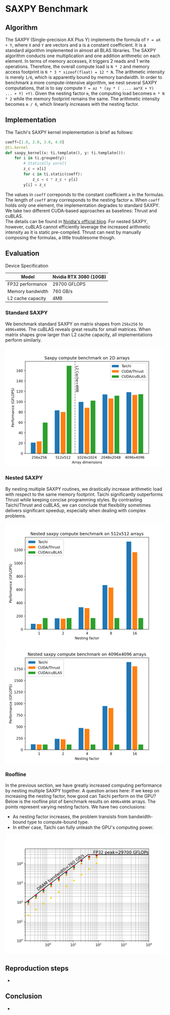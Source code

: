 # SAXPY Benchmark
## Algorithm
The SAXPY (Single-precision AX Plus Y) implements the formula of `Y = aX + Y`, where `X` and `Y` are vectors and a is a constant coefficient. 
It is a standard algorithm implemented in almost all BLAS libraries. 
The SAXPY algorithm conducts one multiplication and one addition arithmetic on each element. 
In terms of memory accesses, it triggers 2 reads and 1 write operations. 
Therefore, the overall compute load is `N * 2` and memory access footprint is `N * 3 * sizeof(float) = 12 * N`. 
The arithmetic intensity is merely `1/6`, which is apparently bound by memory bandwidth.
In order to benchmark a more compute-intensive algorithm, we nest several SAXPY computations, that is to say compute 
`Y = az * (ay * ( .... aa*X + Y)  ... + Y) +Y)`.
Given the nesting factor `m`, the computing load becomes `m * N * 2` while the memory footprint remains the same. 
The arithmetic intensity becomes `m / 6`, which linearly increases with the nesting factor.

## Implementation

The Taichi's SAXPY kernel implementation is brief as follows:
```python
coeff=[1.0, 2.0, 3.0, 4.0]
@ti.kernel
def saxpy_kernel(x: ti.template(), y: ti.template()):
    for i in ti.grouped(y):
        # Statically unroll
        z_c = x[i]
        for c in ti.static(coeff):
            z_c = c * z_c + y[i]
        y[i] = z_c
```
The values in `coeff` correponds to the constant coefficient `a` in the formulas. The length of `coeff` array corresponds to the nesting factor `m`. 
When `coeff` holds only one element, the implementation degrades to standard SAXPY.
We take two different CUDA-based approaches as baselines: Thrust and cuBLAS.  
The details can be found in [Nvidia's official blog](https://developer.nvidia.com/blog/six-ways-saxpy/). 
For nested SAXPY, however, cuBLAS cannot efficiently leverage the increased arithmetic intensity as it is static pre-compiled. 
Thrust can nest by manually composing the formulas, a little troublesome though.

## Evaluation
Device Specification

|Model| Nvidia RTX 3080 (10GB)|
|-----|-----------------------|
|FP32 performance| 29700 GFLOPS|
|Memory bandwidth| 760 GB/s|
|L2 cache capacity| 4MB|

### Standard SAXPY
We benchmark standard SAXPY on matrix shapes from `256x256` to `4096x4096`. 
The cuBLAS reveals great results for small matrices. When matrix shapes grow larger than L2 cache capacity, all implementations perform similarly.

![compute_bench](fig/compute_bench.png)


### Nested SAXPY
By nesting multiple SAXPY routines, we drastically increase arithmetic load with respect to the same memory footprint. Taichi significantly outperforms Thrust while keeping concise programming styles. By contrasting Taichi/Thrust and cuBLAS, we can conclude that flexibility sometimes delivers significant speedup, especially when dealing with complex problems.

![nesting_bench_512](fig/nesting_bench_512.png)
![nesting_bench_4096](fig/nesting_bench_4096.png)



### Roofline
In the previous section, we have greatly increased computing performance by nesting multiple SAXPY together. A question arises here: if we keep on increasing the nesting factor, how good can Taichi perform on the GPU?
Below is the roofline plot of benchmark results on `4096x4096` arrays. 
The points represent varying nesting factors. 
We have two conclusions: 
* As nesting factor increases, the problem transists from bandwidth-bound type to compute-bound type.
* In either case, Taichi can fully unleash the GPU's computing power.

![roofline_log_scale](saxpy/fig/roofline_log_scale.png)

## Reproduction steps
-
## Conclusion
-
